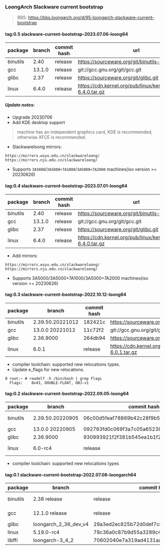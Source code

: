 ### LoongArch Slackware current bootstrap

> BBS: https://bbs.loongarch.org/d/95-loongarch-slackware-current-bootstrap


#### tag:0.5 slackware-current-bootstrap-2023.07.06-loong64

| package | branch | commit hash | url |
| ---- | ---- | ---- | ---- |
| binutils | 2.40 | release | https://sourceware.org/git/binutils-gdb.git |
| gcc | 13.1.0 | release | git://gcc.gnu.org/git/gcc.git |
| glibc | 2.37 | release | https://sourceware.org/git/glibc.git |
| linux | 6.4.0 | release | https://cdn.kernel.org/pub/linux/kernel/v6.x/linux-6.4.0.tar.gz |

##### Update notes:

* Upgrade 20230706 
* Add KDE desktop support

> machine has an independent graphics card, KDE is recommended, otherwise XFCE is recommended.

* Slackwareloong mirrors:
```
https://mirrors.wsyu.edu.cn/slackwareloong/
https://mirrors.nju.edu.cn/slackwareloong/
```

* Supports `3A5000`/`3A5000+7A1000`/`3A5000+7A2000` machines(iso version >= 20230626)


#### tag:0.4 slackware-current-bootstrap-2023.07.01-loong64

| package | branch | commit hash | url |
| ---- | ---- | ---- | ---- |
| binutils | 2.40 | release | https://sourceware.org/git/binutils-gdb.git |
| gcc | 13.1.0 | release | git://gcc.gnu.org/git/gcc.git |
| glibc | 2.37 | release | https://sourceware.org/git/glibc.git |
| linux | 6.4.0 | release | https://cdn.kernel.org/pub/linux/kernel/v6.x/linux-6.4.0.tar.gz |

* Add mirrors:
```
https://mirrors.wsyu.edu.cn/slackwareloong/
https://mirrors.nju.edu.cn/slackwareloong/
```

* Supports 3A5000/3A5000+7A1000/3A5000+7A2000 machines(iso version >= 20230626)


#### tag:0.3 slackware-current-bootstrap-2022.10.12-loong64

| package | branch | commit hash | url |
| ---- | ---- | ---- | ---- |
| binutils | 2.39.50.20221012 | 182421c | https://sourceware.org/git/binutils-gdb.git |
| gcc | 13.0.0 20221012 | 11c72f2 | git://gcc.gnu.org/git/gcc.git |
| glibc | 2.36.9000 | 264db94 | https://sourceware.org/git/glibc.git |
| linux | 6.0.1 | release | https://cdn.kernel.org/pub/linux/kernel/v6.x/linux-6.0.1.tar.gz |

* compiler toolchain: supported  new relocations types.
* Update e_flags for new relocations. 
```
0 root:~ # readelf -h /bin/bash | grep Flags
  Flags:    0x43, DOUBLE-FLOAT, OBJ-v1
```


#### tag:0.2 slackware-current-bootstrap-2022.09.05-loong64

| package | branch | commit hash | url |
| ---- | ---- | ---- | ---- |
| binutils | 2.39.50.20220905 | 06c00d5feaf78869b42c28f9b5519c922a6dc765 | https://sourceware.org/git/binutils-gdb.git |
| gcc | 13.0.0 20220905 | 092763fd0c069f3a7c05a65238d3815e8daab76b | git://gcc.gnu.org/git/gcc.git |
| glibc | 2.36.9000 | 930993921f2f381b545ea1b1f2d9c534b2b72b08 | https://sourceware.org/git/glibc.git |
| linux | 6.0-rc4 | release | https://git.kernel.org/torvalds/t/linux-6.0-rc4.tar.gz |

* compiler toolchain: supported new relocations types


#### tag:0.1 slackware-current-bootstrap-2022.07.08-loongarch64

| package | branch | commit hash | url |
| ---- | ---- | ---- | ---- |
| binutils | 2.38 release | release | https://ftp.gnu.org/gnu/binutils/binutils-2.38.tar.lz |
| gcc | 12.1.0 release | release | https://ftp.gnu.org/gnu/gcc/gcc-12.1.0/gcc-12.1.0.tar.xz |
| glibc | loongarch_2_36_dev_v4 | 29a3ed2ec825b72d0def7cb51b3998615abf8c6b | https://github.com/loongson/glibc.git |
| linux | 5.19.0-rc4 | 78c36a0c87b9d55a3289c44ab691e7940619fcc1 | https://github.com/loongson/linux.git |
| libffi | loongarch-3_4_2 | 70602040e7a319ad4131aad422d59a493bc65f18 | https://github.com/loongson/libffi.git |


